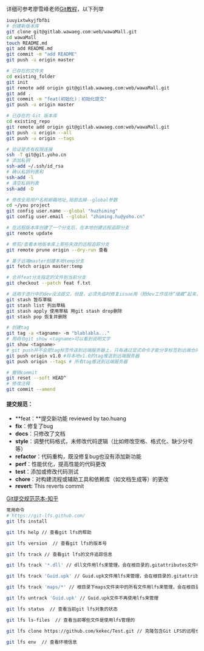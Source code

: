 详细可参考廖雪峰老师[Git教程](https://www.liaoxuefeng.com/wiki/896043488029600)，以下列举

```bash
iuuyixtwkyjfbfbi
# 创建新版本库
git clone git@gitlab.wawaeg.com:web/wawaMall.git
cd wawaMall
touch README.md
git add README.md
git commit -m "add README"
git push -u origin master

# 已存在的文件夹 
cd existing_folder
git init
git remote add origin git@gitlab.wawaeg.com:web/wawaMall.git
git add .
git commit -m "feat(初始化)：初始化提交"
git push -u origin master

# 已存在的 Git 版本库
cd existing_repo
git remote add origin git@gitlab.wawaeg.com:web/wawaMall.git
git push -u origin --all
git push -u origin --tags

# 验证是否有权限连接
ssh -T git@git.yoho.cn
# 添加私钥
ssh-add ~/.ssh/id_rsa
# 确认私钥列表和
ssh-add -l 
# 清空私钥列表
ssh-add -D

# 修改全局用户名和邮箱地址,局部去掉--global参数
cd ~/you project                
git config user.name --global "huzhiming"  
git config user.email --global "zhiming.hu@yoho.cn"

# 在远程版本库创建了一个分支后，在本地创建远程追踪分支
git remote update

# 修剪/查看本地版本库上那些失效的远程追踪分支
git remote prune origin --dry-run 查看

# 基于远端master创建本地temp分支
git fetch origin master:temp

# 合并feat分支指定的文件到当前分支
git checkout --patch feat f.txt

# 适用于进行中的dev没法提交，但是，必须先临时修复issue用（把dev工作现场“储藏”起来，解决完issue继续dev工作）
git stash 暂存草稿
git stash list 列出草稿
git stash apply 使用草稿 用git stash drop删除
git stash pop 恢复并删除

# 创建tag
git tag -a <tagname> -m "blablabla..."
# 用命令git show <tagname>可以看到说明文字
git show <tagname>
# git push并不会把tag标签传送到远端服务器上，只有通过显式命令才能分享标签到远端仓库
git push origin v1.0 #将本地v1.0的tag推送到远端服务器
git push origin --tags # 所有tag推送到远端服务器

# 撤销commit 
git reset --soft HEAD^
# 修改注释
git commit --amend
```

#### 提交规范：

- **feat：**提交新功能 reviewed  by  tao.huang
- **fix**：修复了bug
- **docs**：只修改了文档
- **style**：调整代码格式，未修改代码逻辑（比如修改空格、格式化、缺少分号等）
- **refactor**：代码重构，既没修复bug也没有添加新功能
- **perf**：性能优化，提高性能的代码更改
- **test**：添加或修改代码测试
- **chore**：对构建流程或辅助工具和依赖库（如文档生成等）的更改
- **revert:**  This reverts commit <hash>

[Git提交规范范本-知乎](https://zhuanlan.zhihu.com/p/67804026)



```bash
常用命令
# https://git-lfs.github.com/
git lfs install

git lfs help // 查看git lfs的帮助

git lfs version  // 查看git lfs的版本号

git lfs track // 查看git lfs的文件追踪信息

git lfs track '*.dll' // dll文件用lfs来管理，会在根目录的.gitattributes文件中添加：*.dll filter=lfs diff=lfs merge=lfs -text

git lfs track 'Guid.upk' // Guid.upk文件用lfs来管理，会在根目录的.gitattributes文件中添加：Guid.upk filter=lfs diff=lfs merge=lfs -text

git lfs track 'maps/*' // 根目录下maps文件夹中的所有文件用lfs来管理，会在根目录的.gitattributes文件中添加：maps/* filter=lfs diff=lfs merge=lfs -text

git lfs untrack 'Guid.upk' // Guid.upk文件不再使用lfs来管理

git lfs status  // 查看当前git lfs对象的状态

git lfs ls-files  // 查看当前哪些文件是使用lfs管理的

git lfs clone https://github.com/kekec/Test.git // 克隆包含Git LFS的远程仓库到本地

git lfs env  // 查看环境信息
```

